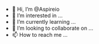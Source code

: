- 👋 Hi, I’m @Aspireio
- 👀 I’m interested in ...
- 🌱 I’m currently learning ...
- 💞️ I’m looking to collaborate on ...
- 📫 How to reach me ...

<!---
Aspireio/Aspireio is a ✨ special ✨ repository because its `README.md` (this file) appears on your GitHub profile.
You can click the Preview link to take a look at your changes.
--->
<!---
Saengphet Douangkham is the owner of respective product(s) and services offered. Aspireiot Network reserves the rights to all data collection and services offered. INCLUDES all changes or termination deemed necessary. 
More information about this project and how you+(we) can help bridge the gap of inequality, education and make the future of technology more open and inclusive for all users worldwide. We the community. 
--->
